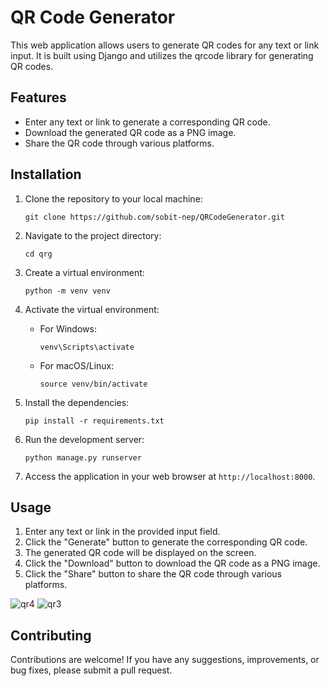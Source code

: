 # QR Code Generator

This web application allows users to generate QR codes for any text or link input. It is built using Django and utilizes the qrcode library for generating QR codes.

## Features

- Enter any text or link to generate a corresponding QR code.
- Download the generated QR code as a PNG image.
- Share the QR code through various platforms.

## Installation

1. Clone the repository to your local machine:

   ```
   git clone https://github.com/sobit-nep/QRCodeGenerator.git
   ```

2. Navigate to the project directory:

   ```
   cd qrg
   ```

3. Create a virtual environment:

   ```
   python -m venv venv
   ```

4. Activate the virtual environment:

   - For Windows:

     ```
     venv\Scripts\activate
     ```

   - For macOS/Linux:

     ```
     source venv/bin/activate
     ```

5. Install the dependencies:

   ```
   pip install -r requirements.txt
   ```

6. Run the development server:

   ```
   python manage.py runserver
   ```

7. Access the application in your web browser at `http://localhost:8000`.

## Usage

1. Enter any text or link in the provided input field.
2. Click the "Generate" button to generate the corresponding QR code.
3. The generated QR code will be displayed on the screen.
4. Click the "Download" button to download the QR code as a PNG image.
5. Click the "Share" button to share the QR code through various platforms.

![qr4](https://github.com/sobit-nep/Django-QRCodeGenerator/assets/65544518/ca054874-11dd-4e2d-80f1-362acd0f1f6e)
![qr3](https://github.com/sobit-nep/Django-QRCodeGenerator/assets/65544518/ecd1e01d-4ff7-4bf0-85b9-b159cf456857)


## Contributing

Contributions are welcome! If you have any suggestions, improvements, or bug fixes, please submit a pull request.
